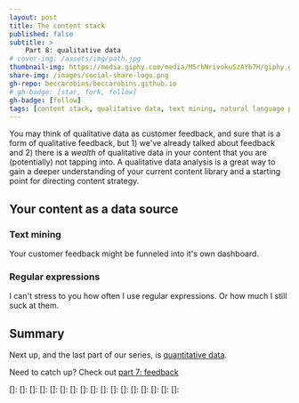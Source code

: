 ```yaml
---
layout: post
title: The content stack
published: false
subtitle: >
    Part 8: qualitative data
# cover-img: /assets/img/path.jpg
thumbnail-img: https://media.giphy.com/media/M5rhNrivokuSzAYb7H/giphy.gif
share-img: /images/social-share-logo.png
gh-repo: beccarobins/beccarobins.github.io
# gh-badge: [star, fork, follow]
gh-badge: [follow]
tags: [content stack, qualitative data, text mining, natural language processing]
---
```


You may think of qualitative data as customer feedback, and sure that is a form of qualitative feedback, but 1) we've already talked about feedback and 2) there is a _wealth_ of qualitative data in your content that you are (potentially) not tapping into. A qualitative data analysis is a great way to gain a deeper understanding of your current content library and a starting point for directing content strategy.

## Your content as a data source


### Text mining

Your customer feedback might be funneled into it's own dashboard. 

### Regular expressions

I can't stress to you how often I use regular expressions. Or how much I still suck at them. 

## Summary

Next up, and the last part of our series, is [quantitative data](../coming-soon).

Need to catch up? Check out [part 7: feedback](../content-stack-feedback)

[]: 
[]: 
[]: 
[]: 
[]: 
[]: 
[]: 
[]: 
[]: 
[]: 
[]: 
[]: 
[]: 
[]: 
[]: 
[]: 
[]: 